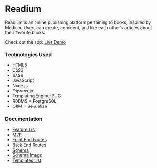 # Readium

Readium is an online publishing platform pertaining to books, inspired by Medium. Users can create, comment, and like each other's articles about their favorite books.

Check out the app: [Live Demo](https://)

### Technologies Used


* HTML5
* CSS3
* SASS
* JavaScript
* Node.js
* Express.js
* Templating Engine: PUG
* RDBMS = PostgreSQL
* ORM = Sequelize

### Documentation


* [Feature List](https://)
* [MVP](https://)
* [Front End Routes](https://)
* [Back End Routes](https://medium-clone-project/documentation/backEndRoutes.md)
* [Schema](https://)
* [Schema Image](https://)
* [Templates List](https://)
